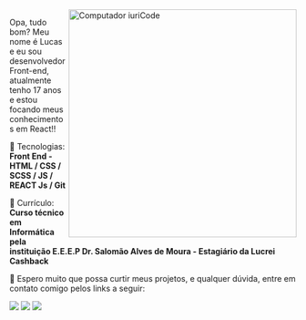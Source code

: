 <img src="https://raw.githubusercontent.com/MicaelliMedeiros/micaellimedeiros/master/image/computer-illustration.png" min-width="400px" max-width="400px" width="400px" align="right" alt="Computador iuriCode">

<p align="left"> 
  Opa, tudo bom? Meu nome é Lucas e eu sou desenvolvedor Front-end, atualmente tenho 17 anos e estou focando meus conhecimentos em React!!
</p>

<p align="left">
  🦄 Tecnologias: <strong>Front End - HTML / CSS / SCSS / JS / REACT Js / Git</strong>
</p>

<p align="left">
  💼 Currículo: <strong>Curso técnico em Informática pela instituição E.E.E.P Dr. Salomão Alves de Moura - Estagiário da Lucrei Cashback</strong>
</p>

<p align="left">
  💌 Espero muito que possa curtir meus projetos, e qualquer dúvida, entre em contato comigo pelos links a seguir:
</p>

<p align="left">
  <a href="https://www.linkedin.com/in/lucas-maia-41b478214/" alt="Linkedin">
  <img src="https://img.shields.io/badge/-Linkedin-0e76a8?style=flat-square&logo=Linkedin&logoColor=white&link=LINK-DO-SEU-LINKEDIN" /></a>

  <a href="https://api.whatsapp.com/send?phone=5585982181033" alt="WhatsApp">
  <img src="https://img.shields.io/badge/-WhatsApp-25d366?style=flat-square&labelColor=25d366&logo=whatsapp&logoColor=white&link=API-DO-SEU-WHATSAPP"/></a>

  <a href="https://www.instagram.com/lucas_umaia/" alt="Instagram">
  <img src="https://img.shields.io/badge/-Instagram-DF0174?style=flat-square&labelColor=DF0174&logo=instagram&logoColor=white&link=LINK-DO-SEU-INSTAGRAM"/></a>
</p>  
